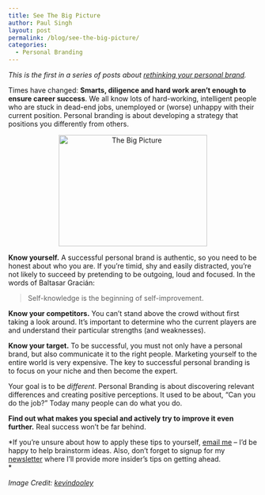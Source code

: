 ```yaml
---
title: See The Big Picture
author: Paul Singh
layout: post
permalink: /blog/see-the-big-picture/
categories:
  - Personal Branding
---
```

*This is the first in a series of posts about [rethinking your personal brand][1].*

Times have changed: **Smarts, diligence and hard work aren&#8217;t enough to ensure career success**. We all know lots of hard-working, intelligent people who are stuck in dead-end jobs, unemployed or (worse) unhappy with their current position. Personal branding is about developing a strategy that positions you differently from others.

<p style="text-align: center;">
  <a href="http://www.flickr.com/photos/pagedooley/2400060717/"><img class="size-medium wp-image-60" title="The Big Picture" src="http://www.resultsjunkies.com/wp-content/uploads/2008/05/2400060717_27f6e66678-300x225.jpg" alt="The Big Picture" width="300" height="225" /></a>
</p>

**Know yourself.** A successful personal brand is authentic, so you need to be honest about who you are. If you&#8217;re timid, shy and easily distracted, you&#8217;re not likely to succeed by pretending to be outgoing, loud and focused. In the words of Baltasar Gracián:

> Self-knowledge is the beginning of self-improvement.

**Know your competitors.** You can&#8217;t stand above the crowd without first taking a look around. It&#8217;s important to determine who the current players are and understand their particular strengths (and weaknesses).

**Know your target.** To be successful, you must not only have a personal brand, but also communicate it to the right people. Marketing yourself to the entire world is very expensive. The key to successful personal branding is to focus on your niche and then become the expert.

Your goal is to be *different*. Personal Branding is about discovering relevant differences and creating positive perceptions. It used to be about, “Can you do the job?” Today many people can do what you do.

**Find out what makes you special and actively try to improve it even further.** Real success won&#8217;t be far behind.

*If you’re unsure about how to apply these tips to yourself, [email me][2] &#8211; I’d be happy to help brainstorm ideas. Also, don&#8217;t forget to signup for my [newsletter][3] where I&#8217;ll provide more insider&#8217;s tips on getting ahead.  
*

*Image Credit: [kevindooley][4]*

 [1]: http://www.resultsjunkies.com/blog/five-tips-to-rethinking-your-personal-brand/
 [2]: mailto:paul@resultsjunkies.com
 [3]: http://www.resultsjunkies.com/newsletter-signup/
 [4]: http://www.flickr.com/photos/pagedooley/